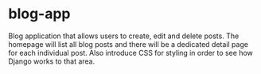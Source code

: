 # blog-app
Blog application that allows users to create, edit and delete posts. The homepage will list all blog posts and there will be a dedicated detail page for each individual post. Also introduce CSS for styling in order to see how Django works to that area.
